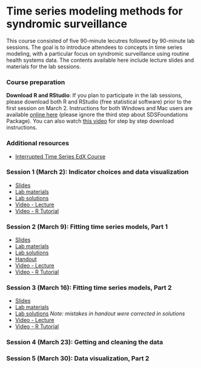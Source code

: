 # Time series modeling methods for syndromic surveillance

This course consisted of five 90-minute lecutres followed by 90-minute lab sessions. The goal is to introduce attendees to concepts in time series modeling, with a particular focus on syndromic surveillance using routine health systems data. The contents available here include lecture slides and materials for the lab sessions.

### Course preparation
**Download R and RStudio**: If you plan to participate in the lab sessions, please download both R and RStudio (free statistical software) prior to the first session on March 2. Instructions for both Windows and Mac users are available [online here](https://courses.edx.org/courses/UTAustinX/UT.7.01x/3T2014/56c5437b88fa43cf828bff5371c6a924/) (please ignore the third step about SDSFoundations Package). You can also watch [this video](https://www.youtube.com/watch?v=cX532N_XLIs&ab_channel=MarinStatsLectures-RProgramming%26Statistics) for step by step download instructions.

### Additional resources
- [Interrupted Time Series EdX Course](https://www.edx.org/course/policy-analysis-using-interrupted-time-series)


### Session 1 (March 2): Indicator choices and data visualization 
- [Slides](slides/CIHR_SyndromicSurveillanceCourse_lecture1_v02.pdf)
- [Lab materials](materials/session1_03-02.zip)
- [Lab solutions](solutions/session1_handout_solutions.pdf)
- [Video - Lecture](https://www.youtube.com/watch?v=vo_MFsIRBe4)
- [Video - R Tutorial](https://www.youtube.com/watch?v=AeWJ2T2Zuiw)

### Session 2 (March 9): Fitting time series models, Part 1 
- [Slides](slides/CIHR_Course_Week2_Time_Series_no_code.pdf)
- [Lab materials](materials/session2_03-09.zip)
- [Lab solutions](solutions/session2_handout_solutions.pdf)
- [Handout](https://docs.google.com/presentation/d/1xSLggegZW1SDZBWTop-swGuqrGFYlOByrD7X2lNdWRs/edit#slide=id.p)
- [Video - Lecture](https://www.youtube.com/watch?v=JWJhww1mOOE)
- [Video - R Tutorial](https://www.youtube.com/watch?v=CRAE1zARHpY)

### Session 3 (March 16): Fitting time series models, Part 2 
- [Slides](slides/CIHR_Course_Week3_Time_Series.pdf)
- [Lab materials](materials/session3_03-16.zip)
- [Lab solutions](solutions/session3_handout_solutions.pdf) *Note: mistakes in handout were corrected in solutions*
- [Video - Lecture]()
- [Video - R Tutorial](https://www.youtube.com/watch?v=mThIcj_tFDE)

### Session 4 (March 23): Getting and cleaning the data

### Session 5 (March 30): Data visualization, Part 2



